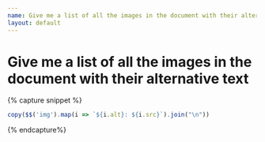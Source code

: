 ```yaml
---
name: Give me a list of all the images in the document with their alternative text
layout: default
---
```


# Give me a list of all the images in the document with their alternative text

{% capture snippet %}
```javascript
copy($$('img').map(i => `${i.alt}: ${i.src}`).join("\n"))
```
{% endcapture%}
